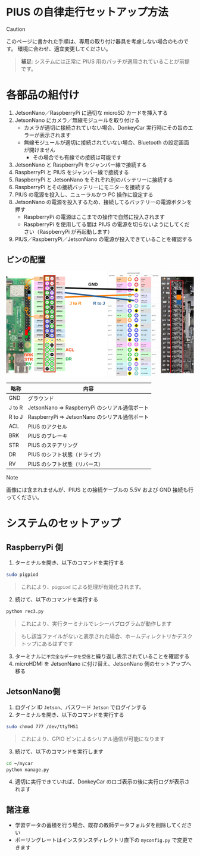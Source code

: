 # PIUS の自律走行セットアップ方法

> [!CAUTION]
> このページに書かれた手順は、専用の取り付け器具を考慮しない場合のものです。
> 環境に合わせ、適宜変更してください。

> **補足**: システムには正常に PIUS 用のパッチが適用されていることが前提です。

# 各部品の組付け

1. JetsonNano／RaspberryPi に適切な microSD カードを挿入する
2. JetsonNano にカメラ／無線モジュールを取り付ける
    - カメラが適切に接続されていない場合、DonkeyCar 実行時にその旨のエラーが表示されます
    - 無線モジュールが適切に接続されていない場合、Bluetooth の設定画面が開けません
        - その場合でも有線での接続は可能です
3. JetsonNano と RaspberryPi をジャンパー線で接続する
4. RaspberryPi と PIUS をジャンパー線で接続する
5. RaspberryPi と JetsonNano をそれぞれ別のバッテリーに接続する
6. RaspberryPi とその接続バッテリーにモニターを接続する
7. PIUS の電源を投入し、ニューラルかつ PC 操作に設定する
8. JetsonNano の電源を投入するため、接続してるバッテリーの電源ボタンを押す
    - RaspberryPi の電源はここまでの操作で自然に投入されます
    - RaspberryPi を使用してる間は PIUS の電源を切らないようにしてください（RaspberryPi が再起動します）
9. PIUS／RaspberryPi／JetsonNano の電源が投入できていることを確認する

## ピンの配置

![ピンの配置](/assets/pin-connection.jpg)

| 略称   | 内容                                           |
| ------ | ---------------------------------------------- |
| GND    | グラウンド                                     |
| J to R | JetsonNano ⇒ RaspberryPi のシリアル通信ポート |
| R to J | RaspberryPi ⇒ JetsonNano のシリアル通信ポート |
| ACL    | PIUS のアクセル                                |
| BRK    | PIUS のブレーキ                                |
| STR    | PIUS のステアリング                            |
| DR     | PIUS のシフト状態（ドライブ）                  |
| RV     | PIUS のシフト状態（リバース）                  |

> [!NOTE]
> 画像には含まれませんが、PIUS との接続ケーブルの 5.5V および GND 接続も行ってください。

# システムのセットアップ

## RaspberryPi 側

1. ターミナルを開き、以下のコマンドを実行する

```bash
sudo pigpiod
```

> これにより、`pigpiod` による処理が有効化されます。

2. 続けて、以下のコマンドを実行する

```bash
python rec3.py
```

> これにより、実行ターミナルでレシーバプログラムが動作します

> もし該当ファイルがないと表示された場合、ホームディレクトリかデスクトップにあるはずです

3. ターミナルに`不完全なデータを受信`と繰り返し表示されていることを確認する
4. microHDMI を JetsonNano に付け替え、JetsonNano 側のセットアップへ移る

## JetsonNano側

1. ログイン ID `Jetson`、パスワード `Jetson` でログインする
2. ターミナルを開き、以下のコマンドを実行する

```bash
sudo chmod 777 /dev/ttyTHS1
```

> これにより、GPIO ピンによるシリアル通信が可能になります

3. 続けて、以下のコマンドを実行します

```bash
cd ~/mycar
python manage.py
```

4. 適切に実行できていれば、DonkeyCar のロゴ表示の後に実行ログが表示されます

## 諸注意

- 学習データの蓄積を行う場合、既存の教師データフォルダを削除してください
- ポーリングレートはインスタンスディレクトリ直下の `myconfig.py` で変更できます
